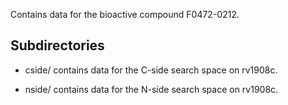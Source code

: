 Contains data for the bioactive compound F0472-0212.

## Subdirectories

- cside/ contains data for the C-side search space on rv1908c.

- nside/ contains data for the N-side search space on rv1908c.

